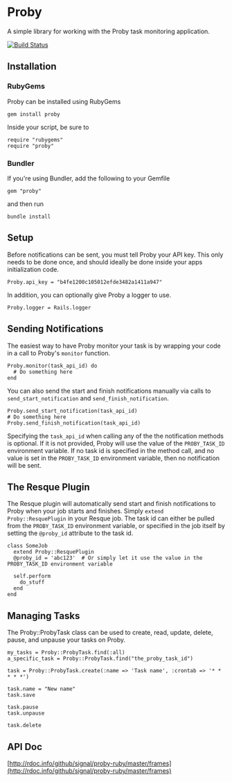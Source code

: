 # Proby
A simple library for working with the Proby task monitoring application.

[![Build Status](https://secure.travis-ci.org/signal/proby-ruby.png?branch=master)](http://travis-ci.org/signal/proby-ruby)

Installation
------------

### RubyGems ###
Proby can be installed using RubyGems

    gem install proby

Inside your script, be sure to

    require "rubygems"
    require "proby"

### Bundler ###
If you're using Bundler, add the following to your Gemfile

    gem "proby"

and then run

    bundle install


Setup
-----
Before notifications can be sent, you must tell Proby your API key.  This only needs to be done once,
and should ideally be done inside your apps initialization code.

    Proby.api_key = "b4fe1200c105012efde3482a1411a947"

In addition, you can optionally give Proby a logger to use.

    Proby.logger = Rails.logger


Sending Notifications
---------------------
The easiest way to have Proby monitor your task is by wrapping your code in a call to Proby's `monitor` function.

    Proby.monitor(task_api_id) do
      # Do something here
    end

You can also send the start and finish notifications manually via calls to `send_start_notification` and `send_finish_notification`.

    Proby.send_start_notification(task_api_id)
    # Do something here
    Proby.send_finish_notification(task_api_id)

Specifying the `task_api_id` when calling any of the the notification methods is optional.  If it is not provided,
Proby will use the value of the `PROBY_TASK_ID` environment variable.  If no task id is specified
in the method call, and no value is set in the `PROBY_TASK_ID` environment variable, then no notification
will be sent.


The Resque Plugin
-----------------
The Resque plugin will automatically send start and finish notifications to Proby when your job
starts and finishes.  Simply `extend Proby::ResquePlugin` in your Resque job.  The task id
can either be pulled from the `PROBY_TASK_ID` environment variable, or specified in the job itself
by setting the `@proby_id` attribute to the task id.

    class SomeJob
      extend Proby::ResquePlugin
      @proby_id = 'abc123'  # Or simply let it use the value in the PROBY_TASK_ID environment variable

      self.perform
        do_stuff
      end
    end


Managing Tasks
--------------
The Proby::ProbyTask class can be used to create, read, update, delete, pause, and unpause your
tasks on Proby.

    my_tasks = Proby::ProbyTask.find(:all)
    a_specific_task = Proby::ProbyTask.find("the_proby_task_id")

    task = Proby::ProbyTask.create(:name => 'Task name', :crontab => '* * * * *')

    task.name = "New name"
    task.save

    task.pause
    task.unpause

    task.delete


API Doc
-------
[http://rdoc.info/github/signal/proby-ruby/master/frames](http://rdoc.info/github/signal/proby-ruby/master/frames)

